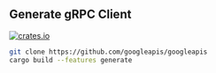 ## Generate gRPC Client

[![crates.io](https://img.shields.io/crates/v/google-cloud-googleapis.svg)](https://crates.io/crates/google-cloud-googleapis)

```bash
git clone https://github.com/googleapis/googleapis
cargo build --features generate
```
